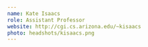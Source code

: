 ```yaml
---
name: Kate Isaacs
role: Assistant Professor
website: http://cgi.cs.arizona.edu/~kisaacs
photo: headshots/kisaacs.png
---
```


